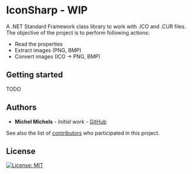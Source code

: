 # IconSharp - WIP

A .NET Standard Framework class library to work with .ICO and .CUR files.
The objective of the project is to perform following actions:
* Read the properties
* Extract images (PNG, BMP)
* Convert images (ICO -> PNG, BMP)

## Getting started

TODO

## Authors

* **Michel Michels** - *Initial work* - [GitHub](https://github.com/MichelMichels)

See also the list of [contributors](https://github.com/MichelMichels/IconSharp/contributors) who participated in this project.

## License

[![License: MIT](https://img.shields.io/badge/License-MIT-yellow.svg)](https://opensource.org/licenses/MIT)

